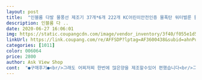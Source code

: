 ```yaml
---
layout: post 
title:  "인블룸 다발 물풍선 제조기 37개*6개 222개 KC어린이안전인증 물폭탄 워터벌룬 물놀이용품, 6개, 랜덤" 
description: 인블룸 다 ..
date: 2020-06-27 16:06:01 
img: https://static.coupangcdn.com/image/vendor_inventory/3f40/f055e1d508b07628304b1729ff70a4e57bce37bdb6e2492248814271c648.jpg 
linkUrl: https://link.coupang.com/re/AFFSDP?lptag=AF3600438&subid=ahnPublicAsk&pageKey=1384296029&itemId=2418994416&vendorItemId=70783904928&traceid=V0-113-b93c3fc2a2f5d3ae 
categories: [1011] 
color: 006064 
price: 2800 
author: Ask View Shop 
cont:  "●구매후기●<br/>그래도 어찌저찌 한번에 많은양을 제조할수있어 편했습니다<br/>그래도 하나씩 묶어야하는 번거로움이 없어서 좃ㄴ아요.<br/><br/>다 쓰고 재구매하러 왔네요^^<br/>물놀이시 아이들이 옷벗고있어서 사진첨부는 생략<br/>물을 끄고 풍선뺄때는 물이 위로 세서 작아지드라고요<br/>물을 틀어놓은채로 풍선을 빼야 풍선이 작아지지 않았어요<br/>물이 잘들어간 풍선빼주고<br/>물이 잘안들어간것만 따로 넣어주시면  돼요<br/>물이 차면 무게가 꽤 나가서 어른이 받아야해요.<br/><br/>물풍선 잘 만들어지고 정말 재밌게 잘 가지고 놀았어요<br/>물풍선에 빠진 아이에게 사줬는데 의외로 수도꼭지 사이즈가 맞는 곳이 없어서 물받기가 쉽지 않았어요.<br/> 한번에 다 안되서 여러번 재탕도 하고요.<br/><br/>수도꼭지 사이즈가 맞지않아서요<br/>이가격에 이정도면 훌륭합니다!<br/>잘 가지고 놀긴했는데 물넣는게 좀 힘들었어요<br/>전부터진거없이 불량없이 잘놀앗어요<br/>그래도 어찌저찌 한번에 많은양을 제조할수있어 편했습니다<br/>그래도 하나씩 묶어야하는 번거로움이 없어서 좃ㄴ아요.<br/><br/>다 쓰고 재구매하러 왔네요^^<br/>물놀이시 아이들이 옷벗고있어서 사진첨부는 생략<br/>물을 끄고 풍선뺄때는 물이 위로 세서 작아지드라고요<br/>물을 틀어놓은채로 풍선을 빼야 풍선이 작아지지 않았어요<br/>물이 잘들어간 풍선빼주고<br/>물이 잘안들어간것만 따로 넣어주시면  돼요<br/>물이 차면 무게가 꽤 나가서 어른이 받아야해요.<br/><br/>물풍선 잘 만들어지고 정말 재밌게 잘 가지고 놀았어요<br/>물풍선에 빠진 아이에게 사줬는데 의외로 수도꼭지 사이즈가 맞는 곳이 없어서 물받기가 쉽지 않았어요.<br/> 한번에 다 안되서 여러번 재탕도 하고요.<br/><br/>수도꼭지 사이즈가 맞지않아서요<br/>이가격에 이정도면 훌륭합니다!<br/>잘 가지고 놀긴했는데 물넣는게 좀 힘들었어요<br/>전부터진거없이 불량없이 잘놀앗어요<br/>그래도 어찌저찌 한번에 많은양을 제조할수있어 편했습니다<br/>그래도 하나씩 묶어야하는 번거로움이 없어서 좃ㄴ아요.<br/><br/>다 쓰고 재구매하러 왔네요^^<br/>물놀이시 아이들이 옷벗고있어서 사진첨부는 생략<br/>물을 끄고 풍선뺄때는 물이 위로 세서 작아지드라고요<br/>물을 틀어놓은채로 풍선을 빼야 풍선이 작아지지 않았어요<br/>물이 잘들어간 풍선빼주고<br/>물이 잘안들어간것만 따로 넣어주시면  돼요<br/>물이 차면 무게가 꽤 나가서 어른이 받아야해요.<br/><br/>물풍선 잘 만들어지고 정말 재밌게 잘 가지고 놀았어요<br/>물풍선에 빠진 아이에게 사줬는데 의외로 수도꼭지 사이즈가 맞는 곳이 없어서 물받기가 쉽지 않았어요.<br/> 한번에 다 안되서 여러번 재탕도 하고요.<br/><br/>수도꼭지 사이즈가 맞지않아서요<br/>이가격에 이정도면 훌륭합니다!<br/>잘 가지고 놀긴했는데 물넣는게 좀 힘들었어요<br/>전부터진거없이 불량없이 잘놀앗어요<br/>" 
---
```

